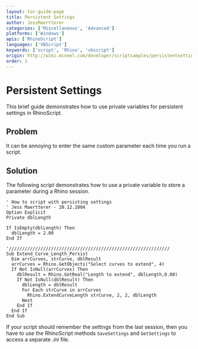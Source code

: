 ```yaml
---
layout: toc-guide-page
title: Persistent Settings
author: JessMaertterer
categories: ['Miscellaneous', 'Advanced']
platforms: ['Windows']
apis: ['RhinoScript']
languages: ['VBScript']
keywords: ['script', 'Rhino', 'vbscript']
origin: http://wiki.mcneel.com/developer/scriptsamples/persistentsettings
order: 1
---
```


# Persistent Settings

This brief guide demonstrates how to use private variables for persistent settings in RhinoScript.

## Problem

It can be annoying to enter the same custom parameter each time you run a script.  

## Solution

The following script demonstrates how to use a private variable to store a parameter during a Rhino session.

```vbnet
' How to script with persisting settings
' Jess Maertterer - 20.12.2004
Option Explicit
Private dblLength

If IsEmpty(dblLength) Then
  dblLength = 2.00
End If

'/////////////////////////////////////////////////////////////
Sub Extend_Curve_Length_Persist
  Dim arrCurves, strCurve, dblResult
  arrCurves = Rhino.GetObjects("Select curves to extend", 4)
  If Not IsNull(arrCurves) Then
    dblResult = Rhino.GetReal("Length to extend", dblLength,0.00)
    If Not IsNull(dblResult) Then
      dblLength = dblResult
      For Each strCurve in arrCurves
        Rhino.ExtendCurveLength strCurve, 2, 2, dblLength
      Next
    End If
  End If
End Sub
```

If your script should remember the settings from the last session, then you have to use the RhinoScript methods `SaveSettings` and `GetSettings` to access a separate *.ini* file.
